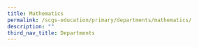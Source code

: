 ```yaml
---
title: Mathematics
permalink: /scgs-education/primary/departments/mathematics/
description: ""
third_nav_title: Departments
---
```


